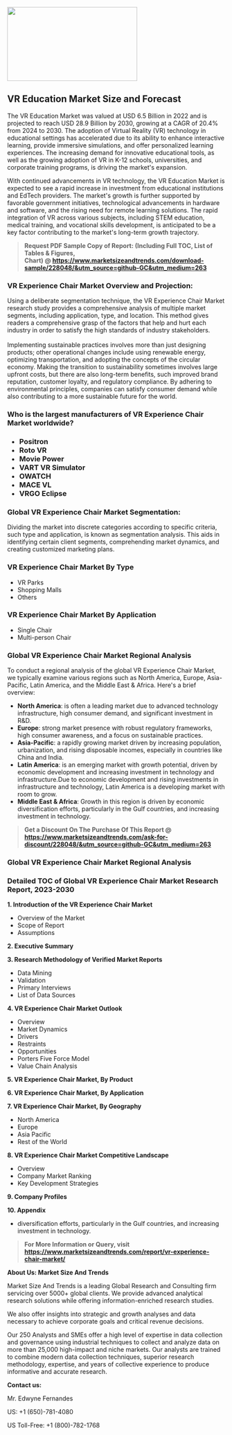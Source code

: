 <p><img class="alignnone size-medium wp-image-20088" src="https://ffe5etoiles.com/wp-content/uploads/2024/12/MST1-300x171.png" alt="" width="300" height="171" /></p><h2>VR Education Market Size and Forecast</h2><p>The VR Education Market was valued at USD 6.5 Billion in 2022 and is projected to reach USD 28.9 Billion by 2030, growing at a CAGR of 20.4% from 2024 to 2030. The adoption of Virtual Reality (VR) technology in educational settings has accelerated due to its ability to enhance interactive learning, provide immersive simulations, and offer personalized learning experiences. The increasing demand for innovative educational tools, as well as the growing adoption of VR in K-12 schools, universities, and corporate training programs, is driving the market's expansion.</p><p>With continued advancements in VR technology, the VR Education Market is expected to see a rapid increase in investment from educational institutions and EdTech providers. The market's growth is further supported by favorable government initiatives, technological advancements in hardware and software, and the rising need for remote learning solutions. The rapid integration of VR across various subjects, including STEM education, medical training, and vocational skills development, is anticipated to be a key factor contributing to the market's long-term growth trajectory.</p></p><blockquote id="" class=""><strong>Request PDF Sample Copy of Report: (Including Full TOC, List of Tables &amp; Figures, Chart)&nbsp;@&nbsp;<strong><a href="https://www.marketsizeandtrends.com/download-sample/228048/&utm_source=github-GC&utm_medium=263" target="_blank">https://www.marketsizeandtrends.com/download-sample/228048/&utm_source=github-GC&utm_medium=263</a></strong></strong></blockquote><h3 id="" class="">VR Experience Chair Market&nbsp;Overview and Projection:</h3><p id="" class="">Using a deliberate segmentation technique, the VR Experience Chair Market research study provides a comprehensive analysis of multiple market segments, including application, type, and location. This method gives readers a comprehensive grasp of the factors that help and hurt each industry in order to satisfy the high standards of industry stakeholders. <br /> <br />Implementing sustainable practices involves more than just designing products; other operational changes include using renewable energy, optimizing transportation, and adopting the concepts of the circular economy. Making the transition to sustainability sometimes involves large upfront costs, but there are also long-term benefits, such improved brand reputation, customer loyalty, and regulatory compliance. By adhering to environmental principles, companies can satisfy consumer demand while also contributing to a more sustainable future for the world.</p><h3 id="" class="">Who is the largest manufacturers of&nbsp;VR Experience Chair Market worldwide?</h3><h3 class=""><p><ul><li>Positron </li><li> Roto VR </li><li> Movie Power </li><li> VART VR Simulator </li><li> OWATCH </li><li> MACE VL </li><li> VRGO Eclipse</li></ul></p></h3><h3 id="" class="">Global&nbsp;VR Experience Chair Market Segmentation:</h3><p id="" class="">Dividing the market into discrete categories according to specific criteria, such type and application, is known as segmentation analysis. This aids in identifying certain client segments, comprehending market dynamics, and creating customized marketing plans.</p><h3 id="" class="">VR Experience Chair Market&nbsp;By Type</h3><p><p><ul><li>VR Parks</li><li> Shopping Malls</li><li> Others</p></li></ul></p></p><h3 id="" class="">VR Experience Chair Market&nbsp;By Application</h3><p class=""><p><ul><li>Single Chair</li><li> Multi-person Chair</li></ul></p></p><h3 id="" class="">Global VR Experience Chair Market Regional Analysis</h3><p id="" class="">To conduct a regional analysis of the global VR Experience Chair Market, we typically examine various regions such as North America, Europe, Asia-Pacific, Latin America, and the Middle East &amp; Africa. Here's a brief overview:</p><ul><li><strong>North America</strong>: is often a leading market due to advanced technology infrastructure, high consumer demand, and significant investment in R&amp;D.</li><li><strong>Europe</strong>: strong market presence with robust regulatory frameworks, high consumer awareness, and a focus on sustainable practices.</li><li><strong>Asia-Pacific</strong>: a rapidly growing market driven by increasing population, urbanization, and rising disposable incomes, especially in countries like China and India.</li><li><strong>Latin America</strong>: is an emerging market with growth potential, driven by economic development and increasing investment in technology and infrastructure.Due to economic development and rising investments in infrastructure and technology, Latin America is a developing market with room to grow.</li><li><strong>Middle East &amp; Africa</strong>: Growth in this region is driven by economic diversification efforts, particularly in the Gulf countries, and increasing investment in technology.</li></ul><blockquote id="" class=""><strong>Get a Discount On The Purchase Of This Report @ <strong><a href="https://www.marketsizeandtrends.com/ask-for-discount/228048/&utm_source=github-GC&utm_medium=263" target="_blank">https://www.marketsizeandtrends.com/ask-for-discount/228048/&utm_source=github-GC&utm_medium=263</a></strong></strong></blockquote><h3 id="" class="">Global VR Experience Chair Market Regional Analysis</h3><h3 id="" class="">Detailed TOC of Global VR Experience Chair Market Research Report, 2023-2030</h3><p id="" class=""><strong>1. Introduction of the VR Experience Chair Market</strong></p><ul><li>Overview of the Market</li><li>Scope of Report</li><li>Assumptions</li></ul><p id="" class=""><strong>2. Executive Summary</strong></p><p id="" class=""><strong>3. Research Methodology of Verified Market Reports</strong></p><ul><li>Data Mining</li><li>Validation</li><li>Primary Interviews</li><li>List of Data Sources</li></ul><p id="" class=""><strong>4. VR Experience Chair Market Outlook</strong></p><ul><li>Overview</li><li>Market Dynamics</li><li>Drivers</li><li>Restraints</li><li>Opportunities</li><li>Porters Five Force Model</li><li>Value Chain Analysis</li></ul><p id="" class=""><strong>5. VR Experience Chair Market, By Product</strong></p><p id="" class=""><strong>6. VR Experience Chair Market, By Application</strong></p><p id="" class=""><strong>7. VR Experience Chair Market, By Geography</strong></p><ul><li>North America</li><li>Europe</li><li>Asia Pacific</li><li>Rest of the World</li></ul><p id="" class=""><strong>8. VR Experience Chair Market Competitive Landscape</strong></p><ul><li>Overview</li><li>Company Market Ranking</li><li>Key Development Strategies</li></ul><p id="" class=""><strong>9. Company Profiles</strong></p><p id="" class=""><strong>10. Appendix</strong></p><ul><li>diversification efforts, particularly in the Gulf countries, and increasing investment in technology.</li></ul><blockquote id="" class=""><strong>For More Information or Query, visit <strong><strong><a href="https://www.marketsizeandtrends.com/report/vr-experience-chair-market/" target="_blank">https://www.marketsizeandtrends.com/report/vr-experience-chair-market/</a></strong></strong></strong></blockquote><p id="" class=""><strong>About Us: Market Size And Trends</strong></p><p id="" class="">Market Size And Trends is a leading Global Research and Consulting firm servicing over 5000+ global clients. We provide advanced analytical research solutions while offering information-enriched research studies.</p><p id="" class="">We also offer insights into strategic and growth analyses and data necessary to achieve corporate goals and critical revenue decisions.</p><p id="" class="">Our 250 Analysts and SMEs offer a high level of expertise in data collection and governance using industrial techniques to collect and analyze data on more than 25,000 high-impact and niche markets. Our analysts are trained to combine modern data collection techniques, superior research methodology, expertise, and years of collective experience to produce informative and accurate research.</p><p id="" class=""><strong>Contact us:</strong></p><p id="" class="">Mr. Edwyne Fernandes</p><p id="" class="">US: +1 (650)-781-4080</p><p id="" class="">US Toll-Free: +1 (800)-782-1768</p>
